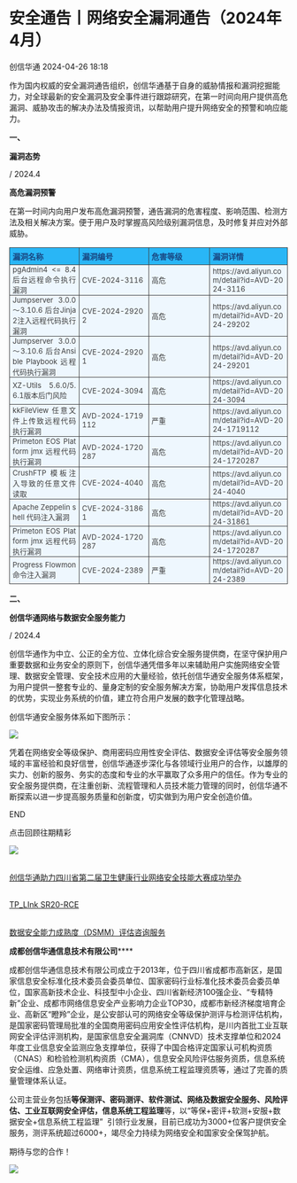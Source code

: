 #  安全通告丨网络安全漏洞通告（2024年4月）   
 创信华通   2024-04-26 18:18  
  
作为国内权威的安全漏洞通告组织，创信华通基于自身的威胁情报和漏洞挖掘能力，对全球最新的安全漏洞及安全事件进行跟踪研究，在第一时间向用户提供高危漏洞、威胁攻击的解决办法及情报资讯，以帮助用户提升网络安全的预警和响应能力。  
  
**一、**  
  
**漏洞态势**  
  
/ 2024.4  
  
**高危漏洞预警**  
  
在第一时间内向用户发布高危漏洞预警，通告漏洞的危害程度、影响范围、检测方法及相关解决方案。便于用户及时掌握高风险级别漏洞信息，及时修复并应对外部威胁。  
  
<table><tbody style="box-sizing: border-box;"><tr opera-tn-ra-comp="_$.pages:0.layers:0.comps:4.col1:0.classicTable1:0" style="box-sizing: border-box;"><td colspan="1" rowspan="1" opera-tn-ra-cell="_$.pages:0.layers:0.comps:4.col1:0.classicTable1:0.td@@0" style="border-width: 1px;border-color: rgb(62, 62, 62);border-style: solid;background-color: rgb(41, 182, 246);box-sizing: border-box;padding: 0px;" width="25.0000%"><section style="margin: 5px 0%;box-sizing: border-box;"><section style="padding: 0px 5px;font-size: 14px;color: rgb(25, 71, 130);box-sizing: border-box;"><p style="margin: 0px;padding: 0px;box-sizing: border-box;"><strong style="box-sizing: border-box;">漏洞名称</strong></p></section></section></td><td colspan="1" rowspan="1" opera-tn-ra-cell="_$.pages:0.layers:0.comps:4.col1:0.classicTable1:0.td@@1" style="border-width: 1px;border-color: rgb(62, 62, 62);border-style: solid;background-color: rgb(41, 182, 246);box-sizing: border-box;padding: 0px;" width="25.0000%"><section style="margin: 5px 0%;box-sizing: border-box;"><section style="padding: 0px 5px;font-size: 14px;color: rgb(25, 71, 130);box-sizing: border-box;"><p style="margin: 0px;padding: 0px;box-sizing: border-box;"><strong style="box-sizing: border-box;">漏洞编号</strong></p></section></section></td><td colspan="1" rowspan="1" opera-tn-ra-cell="_$.pages:0.layers:0.comps:4.col1:0.classicTable1:0.td@@2" style="border-width: 1px;border-color: rgb(62, 62, 62);border-style: solid;background-color: rgb(41, 182, 246);box-sizing: border-box;padding: 0px;" width="22.0000%"><section style="margin: 5px 0%;box-sizing: border-box;"><section style="padding: 0px 5px;font-size: 14px;color: rgb(25, 71, 130);box-sizing: border-box;"><p style="margin: 0px;padding: 0px;box-sizing: border-box;"><strong style="box-sizing: border-box;">危害等级</strong></p></section></section></td><td colspan="1" rowspan="1" opera-tn-ra-cell="_$.pages:0.layers:0.comps:4.col1:0.classicTable1:0.td@@3" style="border-width: 1px;border-color: rgb(62, 62, 62);border-style: solid;background-color: rgb(41, 182, 246);box-sizing: border-box;padding: 0px;" width="28.0000%"><section style="margin: 5px 0%;box-sizing: border-box;"><section style="font-size: 14px;color: rgb(25, 71, 130);padding: 0px 5px;box-sizing: border-box;"><p style="margin: 0px;padding: 0px;box-sizing: border-box;"><strong style="box-sizing: border-box;">漏洞详情</strong></p></section></section></td></tr><tr opera-tn-ra-comp="_$.pages:0.layers:0.comps:4.col1:0.classicTable1:1" style="box-sizing: border-box;"><td colspan="1" rowspan="1" opera-tn-ra-cell="_$.pages:0.layers:0.comps:4.col1:0.classicTable1:1.td@@0" style="border-width: 1px;border-color: rgb(62, 62, 62);border-style: solid;background-color: rgb(238, 247, 254);box-sizing: border-box;padding: 0px;" width="25.0000%"><section style="text-align: justify;padding: 0px 5px;font-size: 13px;color: rgb(62, 62, 62);box-sizing: border-box;"><p style="word-break: break-all;white-space: normal;margin: 0px;padding: 0px;box-sizing: border-box;">pgAdmin4 &lt;= 8.4 后台远程命令执行漏洞</p></section></td><td colspan="1" rowspan="1" opera-tn-ra-cell="_$.pages:0.layers:0.comps:4.col1:0.classicTable1:1.td@@1" style="border-width: 1px;border-color: rgb(62, 62, 62);border-style: solid;background-color: rgb(238, 247, 254);box-sizing: border-box;padding: 0px;" width="25.0000%"><section style="text-align: justify;padding: 0px 5px;font-size: 13px;color: rgb(62, 62, 62);box-sizing: border-box;"><p style="word-break: break-all;white-space: normal;margin: 0px;padding: 0px;box-sizing: border-box;">CVE-2024-3116</p></section></td><td colspan="1" rowspan="1" opera-tn-ra-cell="_$.pages:0.layers:0.comps:4.col1:0.classicTable1:1.td@@2" style="border-width: 1px;border-color: rgb(62, 62, 62);border-style: solid;background-color: rgb(238, 247, 254);box-sizing: border-box;padding: 0px;" width="22.0000%"><section style="margin: 5px 0%;box-sizing: border-box;"><section style="padding: 0px 5px;font-size: 13px;color: rgb(62, 62, 62);box-sizing: border-box;"><p style="margin: 0px;padding: 0px;box-sizing: border-box;">高危</p></section></section></td><td colspan="1" rowspan="1" opera-tn-ra-cell="_$.pages:0.layers:0.comps:4.col1:0.classicTable1:1.td@@3" style="border-width: 1px;border-color: rgb(62, 62, 62);border-style: solid;background-color: rgb(238, 247, 254);box-sizing: border-box;padding: 0px;" width="28.0000%"><section style="text-align: justify;font-size: 13px;padding: 0px 5px;color: rgb(62, 62, 62);box-sizing: border-box;"><p style="word-break: break-all;white-space: normal;margin: 0px;padding: 0px;box-sizing: border-box;">https://avd.aliyun.com/detail?id=AVD-2024-3116</p></section></td></tr><tr opera-tn-ra-comp="_$.pages:0.layers:0.comps:4.col1:0.classicTable1:2" style="box-sizing: border-box;"><td colspan="1" rowspan="1" opera-tn-ra-cell="_$.pages:0.layers:0.comps:4.col1:0.classicTable1:2.td@@0" style="border-width: 1px;border-color: rgb(62, 62, 62);border-style: solid;background-color: rgb(238, 247, 254);box-sizing: border-box;padding: 0px;" width="25.0000%"><section style="text-align: justify;padding: 0px 5px;font-size: 13px;color: rgb(62, 62, 62);box-sizing: border-box;"><p style="word-break: break-all;white-space: normal;margin: 0px;padding: 0px;box-sizing: border-box;">Jumpserver 3.0.0～3.10.6 后台Jinja2注入远程代码执行漏洞</p></section></td><td colspan="1" rowspan="1" opera-tn-ra-cell="_$.pages:0.layers:0.comps:4.col1:0.classicTable1:2.td@@1" style="border-width: 1px;border-color: rgb(62, 62, 62);border-style: solid;background-color: rgb(238, 247, 254);box-sizing: border-box;padding: 0px;" width="25.0000%"><section style="text-align: justify;padding: 0px 5px;font-size: 13px;color: rgb(62, 62, 62);box-sizing: border-box;"><p style="word-break: break-all;white-space: normal;margin: 0px;padding: 0px;box-sizing: border-box;">CVE-2024-29202</p></section></td><td colspan="1" rowspan="1" opera-tn-ra-cell="_$.pages:0.layers:0.comps:4.col1:0.classicTable1:2.td@@2" style="border-width: 1px;border-color: rgb(62, 62, 62);border-style: solid;background-color: rgb(238, 247, 254);box-sizing: border-box;padding: 0px;" width="22.0000%"><section style="margin: 5px 0%;box-sizing: border-box;"><section style="padding: 0px 5px;font-size: 13px;color: rgb(62, 62, 62);box-sizing: border-box;"><p style="margin: 0px;padding: 0px;box-sizing: border-box;">高危</p></section></section></td><td colspan="1" rowspan="1" opera-tn-ra-cell="_$.pages:0.layers:0.comps:4.col1:0.classicTable1:2.td@@3" style="border-width: 1px;border-color: rgb(62, 62, 62);border-style: solid;background-color: rgb(238, 247, 254);box-sizing: border-box;padding: 0px;" width="28.0000%"><section style="text-align: justify;font-size: 13px;color: rgb(62, 62, 62);padding: 0px 5px;box-sizing: border-box;"><p style="word-break: break-all;white-space: normal;margin: 0px;padding: 0px;box-sizing: border-box;">https://avd.aliyun.com/detail?id=AVD-2024-29202</p></section></td></tr><tr opera-tn-ra-comp="_$.pages:0.layers:0.comps:4.col1:0.classicTable1:3" style="box-sizing: border-box;"><td colspan="1" rowspan="1" opera-tn-ra-cell="_$.pages:0.layers:0.comps:4.col1:0.classicTable1:3.td@@0" style="border-width: 1px;border-color: rgb(62, 62, 62);border-style: solid;background-color: rgb(238, 247, 254);box-sizing: border-box;padding: 0px;" width="25.0000%"><section style="text-align: justify;padding: 0px 5px;font-size: 13px;color: rgb(62, 62, 62);box-sizing: border-box;"><p style="word-break: break-all;white-space: normal;margin: 0px;padding: 0px;box-sizing: border-box;">Jumpserver 3.0.0～3.10.6 后台Ansible Playbook 远程代码执行漏洞</p></section></td><td colspan="1" rowspan="1" opera-tn-ra-cell="_$.pages:0.layers:0.comps:4.col1:0.classicTable1:3.td@@1" style="border-width: 1px;border-color: rgb(62, 62, 62);border-style: solid;background-color: rgb(238, 247, 254);box-sizing: border-box;padding: 0px;" width="25.0000%"><section style="text-align: justify;padding: 0px 5px;font-size: 13px;color: rgb(62, 62, 62);box-sizing: border-box;"><p style="word-break: break-all;white-space: normal;margin: 0px;padding: 0px;box-sizing: border-box;">CVE-2024-29201</p></section></td><td colspan="1" rowspan="1" opera-tn-ra-cell="_$.pages:0.layers:0.comps:4.col1:0.classicTable1:3.td@@2" style="border-width: 1px;border-color: rgb(62, 62, 62);border-style: solid;background-color: rgb(238, 247, 254);box-sizing: border-box;padding: 0px;" width="22.0000%"><section style="margin: 5px 0%;box-sizing: border-box;"><section style="padding: 0px 5px;font-size: 13px;color: rgb(62, 62, 62);box-sizing: border-box;"><p style="margin: 0px;padding: 0px;box-sizing: border-box;">高危</p></section></section></td><td colspan="1" rowspan="1" opera-tn-ra-cell="_$.pages:0.layers:0.comps:4.col1:0.classicTable1:3.td@@3" style="border-width: 1px;border-color: rgb(62, 62, 62);border-style: solid;background-color: rgb(238, 247, 254);box-sizing: border-box;padding: 0px;" width="28.0000%"><section style="text-align: justify;font-size: 13px;color: rgb(62, 62, 62);padding: 0px 5px;box-sizing: border-box;"><p style="word-break: break-all;white-space: normal;margin: 0px;padding: 0px;box-sizing: border-box;">https://avd.aliyun.com/detail?id=AVD-2024-29201</p></section></td></tr><tr opera-tn-ra-comp="_$.pages:0.layers:0.comps:4.col1:0.classicTable1:4" style="box-sizing: border-box;"><td colspan="1" rowspan="1" opera-tn-ra-cell="_$.pages:0.layers:0.comps:4.col1:0.classicTable1:4.td@@0" style="border-width: 1px;border-color: rgb(62, 62, 62);border-style: solid;background-color: rgb(238, 247, 254);box-sizing: border-box;padding: 0px;" width="25.0000%"><section style="text-align: justify;padding: 0px 5px;font-size: 13px;color: rgb(62, 62, 62);box-sizing: border-box;"><p style="word-break: break-all;white-space: normal;margin: 0px;padding: 0px;box-sizing: border-box;">XZ-Utils 5.6.0/5.6.1版本后门风险</p></section></td><td colspan="1" rowspan="1" opera-tn-ra-cell="_$.pages:0.layers:0.comps:4.col1:0.classicTable1:4.td@@1" style="border-width: 1px;border-color: rgb(62, 62, 62);border-style: solid;background-color: rgb(238, 247, 254);box-sizing: border-box;padding: 0px;" width="25.0000%"><section style="text-align: justify;padding: 0px 5px;font-size: 13px;color: rgb(62, 62, 62);box-sizing: border-box;"><p style="word-break: break-all;white-space: normal;margin: 0px;padding: 0px;box-sizing: border-box;">CVE-2024-3094</p></section></td><td colspan="1" rowspan="1" opera-tn-ra-cell="_$.pages:0.layers:0.comps:4.col1:0.classicTable1:4.td@@2" style="border-width: 1px;border-color: rgb(62, 62, 62);border-style: solid;background-color: rgb(238, 247, 254);box-sizing: border-box;padding: 0px;" width="22.0000%"><section style="margin: 5px 0%;box-sizing: border-box;"><section style="padding: 0px 5px;font-size: 13px;color: rgb(62, 62, 62);box-sizing: border-box;"><p style="margin: 0px;padding: 0px;box-sizing: border-box;">高危</p></section></section></td><td colspan="1" rowspan="1" opera-tn-ra-cell="_$.pages:0.layers:0.comps:4.col1:0.classicTable1:4.td@@3" style="border-width: 1px;border-color: rgb(62, 62, 62);border-style: solid;background-color: rgb(238, 247, 254);box-sizing: border-box;padding: 0px;" width="28.0000%"><section style="text-align: justify;font-size: 13px;color: rgb(62, 62, 62);padding: 0px 5px;box-sizing: border-box;"><p style="word-break: break-all;white-space: normal;margin: 0px;padding: 0px;box-sizing: border-box;">https://avd.aliyun.com/detail?id=AVD-2024-3094</p></section></td></tr><tr opera-tn-ra-comp="_$.pages:0.layers:0.comps:4.col1:0.classicTable1:5" style="box-sizing: border-box;"><td colspan="1" rowspan="1" opera-tn-ra-cell="_$.pages:0.layers:0.comps:4.col1:0.classicTable1:5.td@@0" style="border-width: 1px;border-color: rgb(62, 62, 62);border-style: solid;background-color: rgb(238, 247, 254);box-sizing: border-box;padding: 0px;" width="25.0000%"><section style="text-align: justify;padding: 0px 5px;font-size: 13px;color: rgb(62, 62, 62);box-sizing: border-box;"><p style="word-break: break-all;white-space: normal;margin: 0px;padding: 0px;box-sizing: border-box;">kkFileView 任意文件上传致远程代码执行漏洞</p></section></td><td colspan="1" rowspan="1" opera-tn-ra-cell="_$.pages:0.layers:0.comps:4.col1:0.classicTable1:5.td@@1" style="border-width: 1px;border-color: rgb(62, 62, 62);border-style: solid;background-color: rgb(238, 247, 254);box-sizing: border-box;padding: 0px;" width="25.0000%"><section style="text-align: justify;padding: 0px 5px;font-size: 13px;color: rgb(62, 62, 62);box-sizing: border-box;"><p style="word-break: break-all;white-space: normal;margin: 0px;padding: 0px;box-sizing: border-box;">AVD-2024-1719112</p></section></td><td colspan="1" rowspan="1" opera-tn-ra-cell="_$.pages:0.layers:0.comps:4.col1:0.classicTable1:5.td@@2" style="border-width: 1px;border-color: rgb(62, 62, 62);border-style: solid;background-color: rgb(238, 247, 254);box-sizing: border-box;padding: 0px;" width="22.0000%"><section style="margin: 5px 0%;box-sizing: border-box;"><section style="padding: 0px 5px;font-size: 13px;color: rgb(62, 62, 62);box-sizing: border-box;"><p style="margin: 0px;padding: 0px;box-sizing: border-box;">严重</p></section></section></td><td colspan="1" rowspan="1" opera-tn-ra-cell="_$.pages:0.layers:0.comps:4.col1:0.classicTable1:5.td@@3" style="border-width: 1px;border-color: rgb(62, 62, 62);border-style: solid;background-color: rgb(238, 247, 254);box-sizing: border-box;padding: 0px;" width="28.0000%"><section style="text-align: justify;font-size: 13px;color: rgb(62, 62, 62);padding: 0px 5px;box-sizing: border-box;"><p style="word-break: break-all;white-space: normal;margin: 0px;padding: 0px;box-sizing: border-box;">https://avd.aliyun.com/detail?id=AVD-2024-1719112</p></section></td></tr><tr opera-tn-ra-comp="_$.pages:0.layers:0.comps:4.col1:0.classicTable1:6" style="box-sizing: border-box;"><td colspan="1" rowspan="1" opera-tn-ra-cell="_$.pages:0.layers:0.comps:4.col1:0.classicTable1:6.td@@0" style="border-width: 1px;border-color: rgb(62, 62, 62);border-style: solid;background-color: rgb(238, 247, 254);box-sizing: border-box;padding: 0px;" width="25.0000%"><section style="text-align: justify;padding: 0px 5px;font-size: 13px;color: rgb(62, 62, 62);box-sizing: border-box;"><p style="word-break: break-all;white-space: normal;margin: 0px;padding: 0px;box-sizing: border-box;">Primeton EOS Platform jmx 远程代码执行漏洞</p></section></td><td colspan="1" rowspan="1" opera-tn-ra-cell="_$.pages:0.layers:0.comps:4.col1:0.classicTable1:6.td@@1" style="border-width: 1px;border-color: rgb(62, 62, 62);border-style: solid;background-color: rgb(238, 247, 254);box-sizing: border-box;padding: 0px;" width="25.0000%"><section style="text-align: justify;padding: 0px 5px;font-size: 13px;color: rgb(62, 62, 62);box-sizing: border-box;"><p style="word-break: break-all;white-space: normal;margin: 0px;padding: 0px;box-sizing: border-box;">AVD-2024-1720287</p></section></td><td colspan="1" rowspan="1" opera-tn-ra-cell="_$.pages:0.layers:0.comps:4.col1:0.classicTable1:6.td@@2" style="border-width: 1px;border-color: rgb(62, 62, 62);border-style: solid;background-color: rgb(238, 247, 254);box-sizing: border-box;padding: 0px;" width="22.0000%"><section style="margin: 5px 0%;box-sizing: border-box;"><section style="padding: 0px 5px;font-size: 13px;color: rgb(62, 62, 62);box-sizing: border-box;"><p style="margin: 0px;padding: 0px;box-sizing: border-box;">高危</p></section></section></td><td colspan="1" rowspan="1" opera-tn-ra-cell="_$.pages:0.layers:0.comps:4.col1:0.classicTable1:6.td@@3" style="border-width: 1px;border-color: rgb(62, 62, 62);border-style: solid;background-color: rgb(238, 247, 254);box-sizing: border-box;padding: 0px;" width="28.0000%"><section style="text-align: justify;font-size: 13px;color: rgb(62, 62, 62);padding: 0px 5px;box-sizing: border-box;"><p style="word-break: break-all;white-space: normal;margin: 0px;padding: 0px;box-sizing: border-box;">https://avd.aliyun.com/detail?id=AVD-2024-1720287</p></section></td></tr><tr opera-tn-ra-comp="_$.pages:0.layers:0.comps:4.col1:0.classicTable1:7" style="box-sizing: border-box;"><td colspan="1" rowspan="1" opera-tn-ra-cell="_$.pages:0.layers:0.comps:4.col1:0.classicTable1:7.td@@0" style="border-width: 1px;border-color: rgb(62, 62, 62);border-style: solid;background-color: rgb(238, 247, 254);box-sizing: border-box;padding: 0px;" width="25.0000%"><section style="text-align: justify;padding: 0px 5px;font-size: 13px;color: rgb(62, 62, 62);box-sizing: border-box;"><p style="word-break: break-all;white-space: normal;margin: 0px;padding: 0px;box-sizing: border-box;">CrushFTP 模板注入导致的任意文件读取 </p></section></td><td colspan="1" rowspan="1" opera-tn-ra-cell="_$.pages:0.layers:0.comps:4.col1:0.classicTable1:7.td@@1" style="border-width: 1px;border-color: rgb(62, 62, 62);border-style: solid;background-color: rgb(238, 247, 254);box-sizing: border-box;padding: 0px;" width="25.0000%"><section style="text-align: justify;padding: 0px 5px;font-size: 13px;color: rgb(62, 62, 62);box-sizing: border-box;"><p style="word-break: break-all;white-space: normal;margin: 0px;padding: 0px;box-sizing: border-box;">CVE-2024-4040</p></section></td><td colspan="1" rowspan="1" opera-tn-ra-cell="_$.pages:0.layers:0.comps:4.col1:0.classicTable1:7.td@@2" style="border-width: 1px;border-color: rgb(62, 62, 62);border-style: solid;background-color: rgb(238, 247, 254);box-sizing: border-box;padding: 0px;" width="22.0000%"><section style="font-size: 13px;color: rgb(62, 62, 62);padding: 0px 5px;box-sizing: border-box;"><p style="word-break: break-all;margin: 0px;padding: 0px;box-sizing: border-box;">高危</p></section></td><td colspan="1" rowspan="1" opera-tn-ra-cell="_$.pages:0.layers:0.comps:4.col1:0.classicTable1:7.td@@3" style="border-width: 1px;border-color: rgb(62, 62, 62);border-style: solid;background-color: rgb(238, 247, 254);box-sizing: border-box;padding: 0px;" width="28.0000%"><section style="text-align: justify;font-size: 13px;color: rgb(62, 62, 62);padding: 0px 5px;box-sizing: border-box;"><p style="word-break: break-all;white-space: normal;margin: 0px;padding: 0px;box-sizing: border-box;">https://avd.aliyun.com/detail?id=AVD-2024-4040</p></section></td></tr><tr opera-tn-ra-comp="_$.pages:0.layers:0.comps:4.col1:0.classicTable1:8" style="box-sizing: border-box;"><td colspan="1" rowspan="1" opera-tn-ra-cell="_$.pages:0.layers:0.comps:4.col1:0.classicTable1:8.td@@0" style="border-width: 1px;border-color: rgb(62, 62, 62);border-style: solid;background-color: rgb(238, 247, 254);box-sizing: border-box;padding: 0px;" width="25.0000%"><section style="text-align: justify;padding: 0px 5px;font-size: 13px;color: rgb(62, 62, 62);box-sizing: border-box;"><p style="word-break: break-all;white-space: normal;margin: 0px;padding: 0px;box-sizing: border-box;">Apache Zeppelin shell 代码注入漏洞</p></section></td><td colspan="1" rowspan="1" opera-tn-ra-cell="_$.pages:0.layers:0.comps:4.col1:0.classicTable1:8.td@@1" style="border-width: 1px;border-color: rgb(62, 62, 62);border-style: solid;background-color: rgb(238, 247, 254);box-sizing: border-box;padding: 0px;" width="25.0000%"><section style="text-align: justify;padding: 0px 5px;font-size: 13px;color: rgb(62, 62, 62);box-sizing: border-box;"><p style="word-break: break-all;white-space: normal;margin: 0px;padding: 0px;box-sizing: border-box;">CVE-2024-31861</p></section></td><td colspan="1" rowspan="1" opera-tn-ra-cell="_$.pages:0.layers:0.comps:4.col1:0.classicTable1:8.td@@2" style="border-width: 1px;border-color: rgb(62, 62, 62);border-style: solid;background-color: rgb(238, 247, 254);box-sizing: border-box;padding: 0px;" width="22.0000%"><section style="margin: 5px 0%;box-sizing: border-box;"><section style="padding: 0px 5px;font-size: 13px;color: rgb(62, 62, 62);box-sizing: border-box;"><p style="margin: 0px;padding: 0px;box-sizing: border-box;">高危</p></section></section></td><td colspan="1" rowspan="1" opera-tn-ra-cell="_$.pages:0.layers:0.comps:4.col1:0.classicTable1:8.td@@3" style="border-width: 1px;border-color: rgb(62, 62, 62);border-style: solid;background-color: rgb(238, 247, 254);box-sizing: border-box;padding: 0px;" width="28.0000%"><section style="text-align: justify;font-size: 13px;color: rgb(62, 62, 62);padding: 0px 5px;box-sizing: border-box;"><p style="word-break: break-all;white-space: normal;margin: 0px;padding: 0px;box-sizing: border-box;">https://avd.aliyun.com/detail?id=AVD-2024-31861</p></section></td></tr><tr opera-tn-ra-comp="_$.pages:0.layers:0.comps:4.col1:0.classicTable1:9" style="box-sizing: border-box;"><td colspan="1" rowspan="1" opera-tn-ra-cell="_$.pages:0.layers:0.comps:4.col1:0.classicTable1:9.td@@0" style="border-width: 1px;border-color: rgb(62, 62, 62);border-style: solid;background-color: rgb(238, 247, 254);box-sizing: border-box;padding: 0px;" width="25.0000%"><section style="text-align: justify;padding: 0px 5px;font-size: 13px;color: rgb(62, 62, 62);box-sizing: border-box;"><p style="word-break: break-all;white-space: normal;margin: 0px;padding: 0px;box-sizing: border-box;">Primeton EOS Platform jmx 远程代码执行漏洞</p></section></td><td colspan="1" rowspan="1" opera-tn-ra-cell="_$.pages:0.layers:0.comps:4.col1:0.classicTable1:9.td@@1" style="border-width: 1px;border-color: rgb(62, 62, 62);border-style: solid;background-color: rgb(238, 247, 254);box-sizing: border-box;padding: 0px;" width="25.0000%"><section style="text-align: justify;padding: 0px 5px;font-size: 13px;color: rgb(62, 62, 62);box-sizing: border-box;"><p style="word-break: break-all;white-space: normal;margin: 0px;padding: 0px;box-sizing: border-box;">AVD-2024-1720287</p></section></td><td colspan="1" rowspan="1" opera-tn-ra-cell="_$.pages:0.layers:0.comps:4.col1:0.classicTable1:9.td@@2" style="border-width: 1px;border-color: rgb(62, 62, 62);border-style: solid;background-color: rgb(238, 247, 254);box-sizing: border-box;padding: 0px;" width="22.0000%"><section style="margin: 5px 0%;box-sizing: border-box;"><section style="padding: 0px 5px;font-size: 13px;color: rgb(62, 62, 62);box-sizing: border-box;"><p style="margin: 0px;padding: 0px;box-sizing: border-box;">高危</p></section></section></td><td colspan="1" rowspan="1" opera-tn-ra-cell="_$.pages:0.layers:0.comps:4.col1:0.classicTable1:9.td@@3" style="border-width: 1px;border-color: rgb(62, 62, 62);border-style: solid;background-color: rgb(238, 247, 254);box-sizing: border-box;padding: 0px;" width="28.0000%"><section style="text-align: justify;font-size: 13px;color: rgb(62, 62, 62);padding: 0px 5px;box-sizing: border-box;"><p style="word-break: break-all;white-space: normal;margin: 0px;padding: 0px;box-sizing: border-box;">https://avd.aliyun.com/detail?id=AVD-2024-1720287</p></section></td></tr><tr opera-tn-ra-comp="_$.pages:0.layers:0.comps:4.col1:0.classicTable1:10" style="box-sizing: border-box;"><td colspan="1" rowspan="1" opera-tn-ra-cell="_$.pages:0.layers:0.comps:4.col1:0.classicTable1:10.td@@0" style="border-width: 1px;border-color: rgb(62, 62, 62);border-style: solid;background-color: rgb(238, 247, 254);box-sizing: border-box;padding: 0px;" width="25.0000%"><section style="text-align: justify;padding: 0px 5px;font-size: 13px;color: rgb(62, 62, 62);box-sizing: border-box;"><p style="word-break: break-all;white-space: normal;margin: 0px;padding: 0px;box-sizing: border-box;">Progress Flowmon 命令注入漏洞</p></section></td><td colspan="1" rowspan="1" opera-tn-ra-cell="_$.pages:0.layers:0.comps:4.col1:0.classicTable1:10.td@@1" style="border-width: 1px;border-color: rgb(62, 62, 62);border-style: solid;background-color: rgb(238, 247, 254);box-sizing: border-box;padding: 0px;" width="25.0000%"><section style="text-align: justify;padding: 0px 5px;font-size: 13px;color: rgb(62, 62, 62);box-sizing: border-box;"><p style="word-break: break-all;white-space: normal;margin: 0px;padding: 0px;box-sizing: border-box;">CVE-2024-2389</p></section></td><td colspan="1" rowspan="1" opera-tn-ra-cell="_$.pages:0.layers:0.comps:4.col1:0.classicTable1:10.td@@2" style="border-width: 1px;border-color: rgb(62, 62, 62);border-style: solid;background-color: rgb(238, 247, 254);box-sizing: border-box;padding: 0px;" width="22.0000%"><section style="margin: 5px 0%;box-sizing: border-box;"><section style="padding: 0px 5px;font-size: 13px;color: rgb(62, 62, 62);box-sizing: border-box;"><p style="margin: 0px;padding: 0px;box-sizing: border-box;">严重</p></section></section></td><td colspan="1" rowspan="1" opera-tn-ra-cell="_$.pages:0.layers:0.comps:4.col1:0.classicTable1:10.td@@3" style="border-width: 1px;border-color: rgb(62, 62, 62);border-style: solid;background-color: rgb(238, 247, 254);box-sizing: border-box;padding: 0px;" width="28.0000%"><section style="text-align: justify;font-size: 13px;color: rgb(62, 62, 62);padding: 0px 5px;box-sizing: border-box;"><p style="word-break: break-all;white-space: normal;margin: 0px;padding: 0px;box-sizing: border-box;">https://avd.aliyun.com/detail?id=AVD-2024-2389</p></section></td></tr></tbody></table>  
  
  
**二、**  
  
**创信华通网络与数据安全服务能力**  
  
/ 2024.4  
  
创信华通作为中立、公正的全方位、立体化综合安全服务提供商，在坚守保护用户重要数据和业务安全的原则下，创信华通凭借多年以来辅助用户实施网络安全管理、数据安全管理、安全技术应用的大量经验，依托创信华通安全服务体系框架，为用户提供一整套专业的、量身定制的安全服务解决方案，协助用户发挥信息技术的优势，实现业务系统的价值，建立符合用户发展的数字化管理战略。  
  
创信华通安全服务体系如下图所示：  
  
![](https://mmbiz.qpic.cn/sz_mmbiz_png/d50Fbx4g7hawAwv8ojxIsa8dYMOo36Jy575YvdfDAib98WMZnuTDEwPiaEWwicoA6pTKkicTy3RSzeNfgazrwzqanQ/640?wx_fmt=png "")  
  
凭着在网络安全等级保护、商用密码应用性安全评估、数据安全评估等安全服务领域的丰富经验和良好信誉，创信华通逐步深化与各领域行业用户的合作，以雄厚的实力、创新的服务、务实的态度和专业的水平赢取了众多用户的信任。作为专业的安全服务提供商，在注重创新、流程管理和人员技术能力管理的同时，创信华通不断探索以进一步提高服务质量和创新度，切实做到为用户安全创造价值。  
  
END  
  
  
点击回顾往期精彩  
  
![](https://mmbiz.qpic.cn/mmbiz_gif/mkVkUAXPjk4dE6vVueXJ5bA3eAEFCq3wzY4mejx5UZekibSaJVXEYNNVLuVNRTjKFKjzbPCH2o3vrTZAAUZUQ6A/640?wx_fmt=gif "")  
[](https://mp.weixin.qq.com/s?__biz=MzUxNTQxMzUxMw==&mid=2247521954&idx=1&sn=3402099677af71c675965d7eb748ef75&chksm=f9b5d5c4cec25cd269200ab79c5f7b28d4a849f9932fd231d5c0153a41caea078b76c439525c&token=1292615308&lang=zh_CN&scene=21#wechat_redirect)  
  
[](https://mp.weixin.qq.com/s?__biz=MzUxNTQxMzUxMw==&mid=2247521954&idx=1&sn=3402099677af71c675965d7eb748ef75&chksm=f9b5d5c4cec25cd269200ab79c5f7b28d4a849f9932fd231d5c0153a41caea078b76c439525c&token=1292615308&lang=zh_CN&scene=21#wechat_redirect)  
  
[](https://mp.weixin.qq.com/s?__biz=MzUxNTQxMzUxMw==&mid=2247521954&idx=1&sn=3402099677af71c675965d7eb748ef75&chksm=f9b5d5c4cec25cd269200ab79c5f7b28d4a849f9932fd231d5c0153a41caea078b76c439525c&token=1292615308&lang=zh_CN&scene=21#wechat_redirect)  
[创信华通助力四川省第二届卫生健康行业网络安全技能大赛成功举办](https://mp.weixin.qq.com/s?__biz=MzUxNTQxMzUxMw==&mid=2247521954&idx=1&sn=3402099677af71c675965d7eb748ef75&chksm=f9b5d5c4cec25cd269200ab79c5f7b28d4a849f9932fd231d5c0153a41caea078b76c439525c&token=1292615308&lang=zh_CN&scene=21#wechat_redirect)  
  
[](https://mp.weixin.qq.com/s?__biz=MzUxNTQxMzUxMw==&mid=2247521934&idx=1&sn=331930cde52a71e69440719d37863b37&chksm=f9b5d5e8cec25cfe346e2a2867fe8ab16ca4691901b238913dfb988b05de8cfdcbf17783dc32&token=1292615308&lang=zh_CN&scene=21#wechat_redirect)  
  
[](https://mp.weixin.qq.com/s?__biz=MzUxNTQxMzUxMw==&mid=2247521934&idx=1&sn=331930cde52a71e69440719d37863b37&chksm=f9b5d5e8cec25cfe346e2a2867fe8ab16ca4691901b238913dfb988b05de8cfdcbf17783dc32&token=1292615308&lang=zh_CN&scene=21#wechat_redirect)  
  
[](https://mp.weixin.qq.com/s?__biz=MzUxNTQxMzUxMw==&mid=2247521934&idx=1&sn=331930cde52a71e69440719d37863b37&chksm=f9b5d5e8cec25cfe346e2a2867fe8ab16ca4691901b238913dfb988b05de8cfdcbf17783dc32&token=1292615308&lang=zh_CN&scene=21#wechat_redirect)  
[TP_LInk SR20-RCE](https://mp.weixin.qq.com/s?__biz=MzUxNTQxMzUxMw==&mid=2247521934&idx=1&sn=331930cde52a71e69440719d37863b37&chksm=f9b5d5e8cec25cfe346e2a2867fe8ab16ca4691901b238913dfb988b05de8cfdcbf17783dc32&token=1292615308&lang=zh_CN&scene=21#wechat_redirect)  
  
[](https://mp.weixin.qq.com/s?__biz=MzUxNTQxMzUxMw==&mid=2247521231&idx=1&sn=3cb1581a3c05ad1d931acad54621ebc9&chksm=f9b5d0a9cec259bfc6d8343e850cca61d44fb9b27004848dd51f2bfb1cd75448078e39a3ddec&token=779790412&lang=zh_CN&scene=21#wechat_redirect)  
  
[](https://mp.weixin.qq.com/s?__biz=MzUxNTQxMzUxMw==&mid=2247521231&idx=1&sn=3cb1581a3c05ad1d931acad54621ebc9&chksm=f9b5d0a9cec259bfc6d8343e850cca61d44fb9b27004848dd51f2bfb1cd75448078e39a3ddec&token=779790412&lang=zh_CN&scene=21#wechat_redirect)  
  
[](https://mp.weixin.qq.com/s?__biz=MzUxNTQxMzUxMw==&mid=2247521231&idx=1&sn=3cb1581a3c05ad1d931acad54621ebc9&chksm=f9b5d0a9cec259bfc6d8343e850cca61d44fb9b27004848dd51f2bfb1cd75448078e39a3ddec&token=779790412&lang=zh_CN&scene=21#wechat_redirect)  
[数据安全能力成熟度（DSMM）评估咨询服务](https://mp.weixin.qq.com/s?__biz=MzUxNTQxMzUxMw==&mid=2247521231&idx=1&sn=3cb1581a3c05ad1d931acad54621ebc9&chksm=f9b5d0a9cec259bfc6d8343e850cca61d44fb9b27004848dd51f2bfb1cd75448078e39a3ddec&token=779790412&lang=zh_CN&scene=21#wechat_redirect)  
  
  
**成都创信华通信息技术有限公司******  
  
  
成都创信华通信息技术有限公司成立于2013年，位于四川省成都市高新区，是国家信息安全标准化技术委员会委员单位、国家密码行业标准化技术委员会委员单位，国家高新技术企业、科技型中小企业、四川省新经济100强企业、“专精特新”企业、成都市网络信息安全产业影响力企业TOP30，成都市新经济梯度培育企业、高新区“瞪羚”企业，是公安部认可的网络安全等级保护测评与检测评估机构，是国家密码管理局批准的全国商用密码应用安全性评估机构，是川内首批工业互联网安全评估评测机构，是国家信息安全漏洞库（CNNVD）技术支撑单位和2024年度工业信息安全监测应急支撑单位，获得了中国合格评定国家认可机构资质（CNAS）和检验检测机构资质（CMA），信息安全风险评估服务资质，信息系统安全运维、应急处置、网络审计资质，信息系统工程监理资质等，通过了完善的质量管理体系认证。  
  
公司主营业务包括**等保测评、密码测评、软件测试、网络及数据安全服务、风险评估、工业互联网安全评估，信息系统工程监理**等，以“等保+密评+软测+安服+数据安全+信息系统工程监理”  引领行业发展，目前已成功为3000+位客户提供安全服务，测评系统超过6000+，竭尽全力持续为网络安全和国家安全保驾护航。  
  
期待与您的合作！  
  
![](https://mmbiz.qpic.cn/sz_mmbiz_gif/d50Fbx4g7hawAwv8ojxIsa8dYMOo36JyjRUoo0T5mEzpPsd0mgC58CtoLTptXLPZjThPT58VdURhiciaG5rGRsZg/640?wx_fmt=gif "")  
  
  
